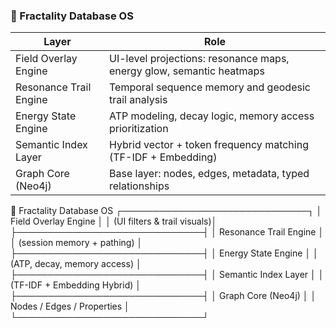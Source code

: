 ### 🧠 Fractality Database OS

| **Layer**              | **Role**                                                             |
| ---------------------- | -------------------------------------------------------------------- |
| Field Overlay Engine   | UI-level projections: resonance maps, energy glow, semantic heatmaps |
| Resonance Trail Engine | Temporal sequence memory and geodesic trail analysis                 |
| Energy State Engine    | ATP modeling, decay logic, memory access prioritization              |
| Semantic Index Layer   | Hybrid vector + token frequency matching (TF-IDF + Embedding)        |
| Graph Core (Neo4j)     | Base layer: nodes, edges, metadata, typed relationships              |


🧠 Fractality Database OS
       ┌──────────────────────────────┐
       │      Field Overlay Engine    │
       │  (UI filters & trail visuals)│
       ├──────────────────────────────┤
       │    Resonance Trail Engine    │
       │ (session memory + pathing)   │
       ├──────────────────────────────┤
       │     Energy State Engine      │
       │ (ATP, decay, memory access)  │
       ├──────────────────────────────┤
       │      Semantic Index Layer    │
       │  (TF-IDF + Embedding Hybrid) │
       ├──────────────────────────────┤
       │      Graph Core (Neo4j)      │
       │  Nodes / Edges / Properties  │
       └──────────────────────────────┘
